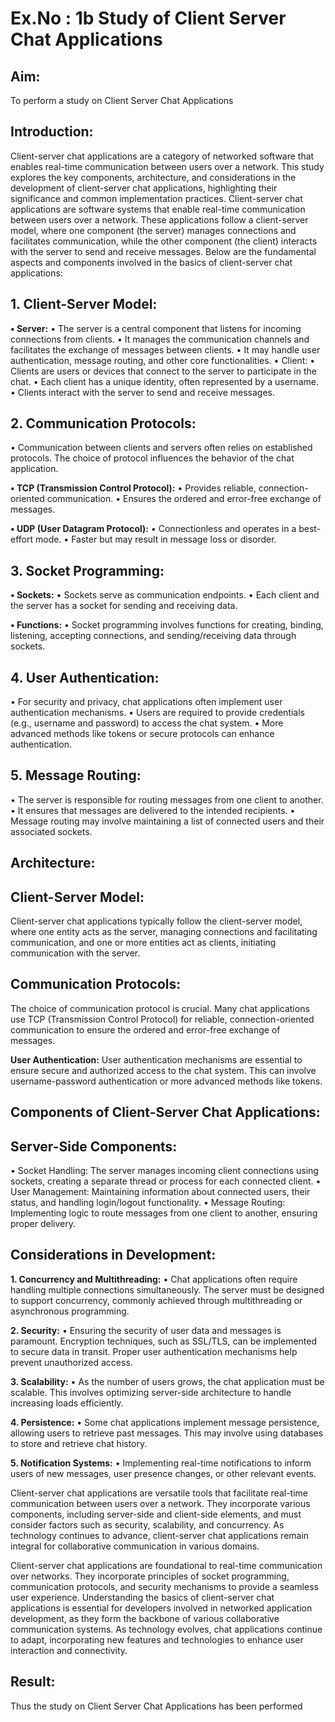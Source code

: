 # Ex.No : 1b 			Study of Client Server Chat Applications

## Aim: 

To perform a study on Client Server Chat Applications

## Introduction:
Client-server chat applications are a category of networked software that enables real-time communication between users over a network. 
This study explores the key components, architecture, and considerations in the development of client-server chat applications, highlighting their significance and common implementation practices.
Client-server chat applications are software systems that enable real-time communication between users over a network. 
These applications follow a client-server model, where one component (the server) manages connections and facilitates communication, while the other component (the client) interacts with the server to send and receive messages. 
Below are the fundamental aspects and components involved in the basics of client-server chat applications:

## 1. Client-Server Model:

**•	Server:**
•	The server is a central component that listens for incoming connections from clients.
•	It manages the communication channels and facilitates the exchange of messages between clients.
•	It may handle user authentication, message routing, and other core functionalities.
•	Client:
•	Clients are users or devices that connect to the server to participate in the chat.
•	Each client has a unique identity, often represented by a username.
•	Clients interact with the server to send and receive messages.

## 2. Communication Protocols:
•	Communication between clients and servers often relies on established protocols. The choice of protocol influences the behavior of the chat application.

**•	TCP (Transmission Control Protocol):**
•	Provides reliable, connection-oriented communication.
•	Ensures the ordered and error-free exchange of messages.

**•	UDP (User Datagram Protocol):**
•	Connectionless and operates in a best-effort mode.
•	Faster but may result in message loss or disorder.

## 3. Socket Programming:

**•	Sockets:**
•	Sockets serve as communication endpoints.
•	Each client and the server has a socket for sending and receiving data.

**•	Functions:**
•	Socket programming involves functions for creating, binding, listening, accepting connections, and sending/receiving data through sockets.

## 4. User Authentication:
•	For security and privacy, chat applications often implement user authentication mechanisms.
•	Users are required to provide credentials (e.g., username and password) to access the chat system.
•	More advanced methods like tokens or secure protocols can enhance authentication.

## 5. Message Routing:
•	The server is responsible for routing messages from one client to another.
•	It ensures that messages are delivered to the intended recipients.
•	Message routing may involve maintaining a list of connected users and their associated sockets.

## Architecture:

## Client-Server Model:
Client-server chat applications typically follow the client-server model, where one entity acts as the server, managing connections and facilitating communication, and one or more entities act as clients, initiating communication with the server.

## Communication Protocols:
The choice of communication protocol is crucial. Many chat applications use TCP (Transmission Control Protocol) for reliable, connection-oriented communication to ensure the ordered and error-free exchange of messages.

**User Authentication:**
User authentication mechanisms are essential to ensure secure and authorized access to the chat system. This can involve username-password authentication or more advanced methods like tokens.

## Components of Client-Server Chat Applications:

## Server-Side Components:
•	Socket Handling: The server manages incoming client connections using sockets, creating a separate thread or process for each connected client.
•	User Management: Maintaining information about connected users, their status, and handling login/logout functionality.
•	Message Routing: Implementing logic to route messages from one client to another, ensuring proper delivery.

## Considerations in Development:

**1.	Concurrency and Multithreading:**
•	Chat applications often require handling multiple connections simultaneously. The server must be designed to support concurrency, commonly achieved through multithreading or asynchronous programming.

**2.	Security:**
•	Ensuring the security of user data and messages is paramount. Encryption techniques, such as SSL/TLS, can be implemented to secure data in transit. Proper user authentication mechanisms help prevent unauthorized access.

**3.	Scalability:**
•	As the number of users grows, the chat application must be scalable. This involves optimizing server-side architecture to handle increasing loads efficiently.

**4.	Persistence:**
•	Some chat applications implement message persistence, allowing users to retrieve past messages. This may involve using databases to store and retrieve chat history.

**5.	Notification Systems:**
•	Implementing real-time notifications to inform users of new messages, user presence changes, or other relevant events.

Client-server chat applications are versatile tools that facilitate real-time communication between users over a network. 
They incorporate various components, including server-side and client-side elements, and must consider factors such as security, scalability, and concurrency. As technology continues to advance, client-server chat applications remain integral for collaborative communication in various domains.

Client-server chat applications are foundational to real-time communication over networks. 
They incorporate principles of socket programming, communication protocols, and security mechanisms to provide a seamless user experience. 
Understanding the basics of client-server chat applications is essential for developers involved in networked application development, as they form the backbone of various collaborative communication systems. 
As technology evolves, chat applications continue to adapt, incorporating new features and technologies to enhance user interaction and connectivity.

## Result:

Thus the study on Client Server Chat Applications has been performed

